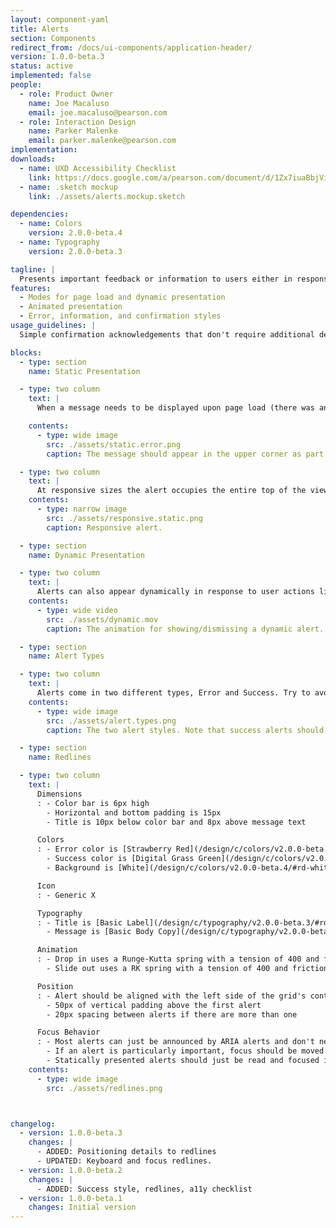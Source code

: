 ```yaml
---
layout: component-yaml
title: Alerts
section: Components
redirect_from: /docs/ui-components/application-header/
version: 1.0.0-beta.3
status: active
implemented: false
people:
  - role: Product Owner
    name: Joe Macaluso
    email: joe.macaluso@pearson.com
  - role: Interaction Design
    name: Parker Malenke
    email: parker.malenke@pearson.com
implementation:
downloads:
  - name: UXD Accessibility Checklist
    link: https://docs.google.com/a/pearson.com/document/d/1Zx7iuaBbjVis_m6p5yXxBxXhJFCYSagSgb-v6D9HaX8/edit?usp=sharing
  - name: .sketch mockup
    link: ./assets/alerts.mockup.sketch

dependencies:
  - name: Colors
    version: 2.0.0-beta.4
  - name: Typography
    version: 2.0.0-beta.3

tagline: |
  Presents important feedback or information to users either in response to their actions or upon page load.
features:
  - Modes for page load and dynamic presentation
  - Animated presentation
  - Error, information, and confirmation styles
usage_guidelines: |
  Simple confirmation acknowledgements that don't require additional detail should just use a confirmation button. If an error occurs or additional information is needed to clarify then the appropriate alert style may be dynamically presented.

blocks:
  - type: section
    name: Static Presentation

  - type: two column
    text: |
      When a message needs to be displayed upon page load (there was an error confirming an email address, for example) the alert should appear statically in the upper left corner of the page. This location makes it  noticeable even when the users screen is magnified.

    contents:
      - type: wide image
        src: ./assets/static.error.png
        caption: The message should appear in the upper corner as part of the normal page load, with no animation.

  - type: two column
    text: |
      At responsive sizes the alert occupies the entire top of the viewport.
    contents:
      - type: narrow image
        src: ./assets/responsive.static.png
        caption: Responsive alert.

  - type: section
    name: Dynamic Presentation

  - type: two column
    text: |
      Alerts can also appear dynamically in response to user actions like submitting a form, choosing an option, or completing an assignment. In this case the alert will animate down from the top.
    contents:
      - type: wide video
        src: ./assets/dynamic.mov
        caption: The animation for showing/dismissing a dynamic alert.

  - type: section
    name: Alert Types

  - type: two column
    text: |
      Alerts come in two different types, Error and Success. Try to avoid using the success style unless you need to present more information about the success. Confirmation Buttons are a better pattern for typical cases.
    contents:
      - type: wide image
        src: ./assets/alert.types.png
        caption: The two alert styles. Note that success alerts should only be used when there is additional information that needs to be conveyed.

  - type: section
    name: Redlines

  - type: two column
    text: |
      Dimensions
      : - Color bar is 6px high
        - Horizontal and bottom padding is 15px
        - Title is 10px below color bar and 8px above message text

      Colors
      : - Error color is [Strawberry Red](/design/c/colors/v2.0.0-beta.4/#rd-strawberry-red)
        - Success color is [Digital Grass Green](/design/c/colors/v2.0.0-beta.4/#rd-digital-grass-green)
        - Background is [White](/design/c/colors/v2.0.0-beta.4/#rd-white)

      Icon
      : - Generic X

      Typography
      : - Title is [Basic Label](/design/c/typography/v2.0.0-beta.3/#rd-basic-label)
        - Message is [Basic Body Copy](/design/c/typography/v2.0.0-beta.3/#rd-basic-body)

      Animation
      : - Drop in uses a Runge-Kutta spring with a tension of 400 and friction of 30
        - Slide out uses a RK spring with a tension of 400 and friction of 34

      Position
      : - Alert should be aligned with the left side of the grid's container
        - 50px of vertical padding above the first alert
        - 20px spacing between alerts if there are more than one

      Focus Behavior
      : - Most alerts can just be announced by ARIA alerts and don't need special focus treatment
        - If an alert is particularly important, focus should be moved to the first element of the alert (and restored to it's original position upon dismissal)
        - Statically presented alerts should just be read and focused in the normal flow of the document
    contents:
      - type: wide image
        src: ./assets/redlines.png



changelog:
  - version: 1.0.0-beta.3
    changes: |
      - ADDED: Positioning details to redlines
      - UPDATED: Keyboard and focus redlines.
  - version: 1.0.0-beta.2
    changes: |
      - ADDED: Success style, redlines, a11y checklist
  - version: 1.0.0-beta.1
    changes: Initial version
---
```

